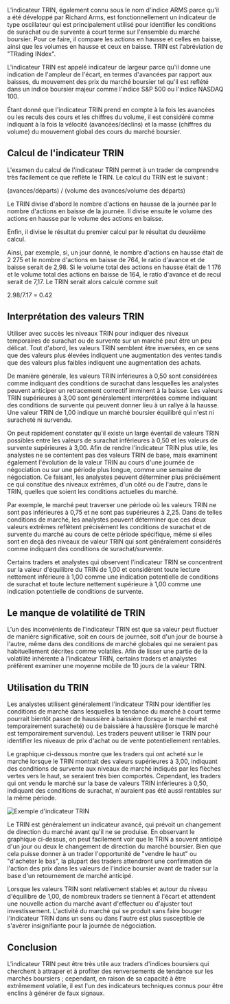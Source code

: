 L'indicateur TRIN, également connu sous le nom d'indice ARMS parce qu'il a été développé par Richard Arms, est fonctionnellement un indicateur de type oscillateur qui est principalement utilisé pour identifier les conditions de surachat ou de survente à court terme sur l'ensemble du marché boursier. Pour ce faire, il compare les actions en hausse et celles en baisse, ainsi que les volumes en hausse et ceux en baisse. TRIN est l'abréviation de "TRading INdex".

L'indicateur TRIN est appelé indicateur de largeur parce qu'il donne une indication de l'ampleur de l'écart, en termes d'avancées par rapport aux baisses, du mouvement des prix du marché boursier tel qu'il est reflété dans un indice boursier majeur comme l'indice S&P 500 ou l'indice NASDAQ 100.

Étant donné que l'indicateur TRIN prend en compte à la fois les avancées ou les reculs des cours et les chiffres du volume, il est considéré comme indiquant à la fois la vélocité (avancées/déclins) et la masse (chiffres du volume) du mouvement global des cours du marché boursier.

## Calcul de l'indicateur TRIN

L'examen du calcul de l'indicateur TRIN permet à un trader de comprendre très facilement ce que reflète le TRIN. Le calcul du TRIN est le suivant :

(avances/départs) / (volume des avances/volume des départs)

Le TRIN divise d'abord le nombre d'actions en hausse de la journée par le nombre d'actions en baisse de la journée. Il divise ensuite le volume des actions en hausse par le volume des actions en baisse.

Enfin, il divise le résultat du premier calcul par le résultat du deuxième calcul.

Ainsi, par exemple, si, un jour donné, le nombre d'actions en hausse était de 2 275 et le nombre d'actions en baisse de 764, le ratio d'avance et de baisse serait de 2,98. Si le volume total des actions en hausse était de 1 176 et le volume total des actions en baisse de 164, le ratio d'avance et de recul serait de 7,17. Le TRIN serait alors calculé comme suit

2.98/7.17 = 0.42

## Interprétation des valeurs TRIN

Utiliser avec succès les niveaux TRIN pour indiquer des niveaux temporaires de surachat ou de survente sur un marché peut être un peu délicat. Tout d'abord, les valeurs TRIN semblent être inversées, en ce sens que des valeurs plus élevées indiquent une augmentation des ventes tandis que des valeurs plus faibles indiquent une augmentation des achats.

De manière générale, les valeurs TRIN inférieures à 0,50 sont considérées comme indiquant des conditions de surachat dans lesquelles les analystes peuvent anticiper un retracement correctif imminent à la baisse. Les valeurs TRIN supérieures à 3,00 sont généralement interprétées comme indiquant des conditions de survente qui peuvent donner lieu à un rallye à la hausse. Une valeur TRIN de 1,00 indique un marché boursier équilibré qui n'est ni suracheté ni survendu.

On peut rapidement constater qu'il existe un large éventail de valeurs TRIN possibles entre les valeurs de surachat inférieures à 0,50 et les valeurs de survente supérieures à 3,00. Afin de rendre l'indicateur TRIN plus utile, les analystes ne se contentent pas des valeurs TRIN de base, mais examinent également l'évolution de la valeur TRIN au cours d'une journée de négociation ou sur une période plus longue, comme une semaine de négociation. Ce faisant, les analystes peuvent déterminer plus précisément ce qui constitue des niveaux extrêmes, d'un côté ou de l'autre, dans le TRIN, quelles que soient les conditions actuelles du marché.

Par exemple, le marché peut traverser une période où les valeurs TRIN ne sont pas inférieures à 0,75 et ne sont pas supérieures à 2,25. Dans de telles conditions de marché, les analystes peuvent déterminer que ces deux valeurs extrêmes reflètent précisément les conditions de surachat et de survente du marché au cours de cette période spécifique, même si elles sont en deçà des niveaux de valeur TRIN qui sont généralement considérés comme indiquant des conditions de surachat/survente.

Certains traders et analystes qui observent l'indicateur TRIN se concentrent sur la valeur d'équilibre du TRIN de 1,00 et considèrent toute lecture nettement inférieure à 1,00 comme une indication potentielle de conditions de surachat et toute lecture nettement supérieure à 1,00 comme une indication potentielle de conditions de survente.

## Le manque de volatilité de TRIN

L'un des inconvénients de l'indicateur TRIN est que sa valeur peut fluctuer de manière significative, soit en cours de journée, soit d'un jour de bourse à l'autre, même dans des conditions de marché globales qui ne seraient pas habituellement décrites comme volatiles. Afin de lisser une partie de la volatilité inhérente à l'indicateur TRIN, certains traders et analystes préfèrent examiner une moyenne mobile de 10 jours de la valeur TRIN.

## Utilisation du TRIN

Les analystes utilisent généralement l'indicateur TRIN pour identifier les conditions de marché dans lesquelles la tendance du marché à court terme pourrait bientôt passer de haussière à baissière (lorsque le marché est temporairement suracheté) ou de baissière à haussière (lorsque le marché est temporairement survendu). Les traders peuvent utiliser le TRIN pour identifier les niveaux de prix d'achat ou de vente potentiellement rentables.

Le graphique ci-dessous montre que les traders qui ont acheté sur le marché lorsque le TRIN montrait des valeurs supérieures à 3,00, indiquant des conditions de survente aux niveaux de marché indiqués par les flèches vertes vers le haut, se seraient très bien comportés. Cependant, les traders qui ont vendu le marché sur la base de valeurs TRIN inférieures à 0,50, indiquant des conditions de surachat, n'auraient pas été aussi rentables sur la même période.

![Exemple d'indicateur TRIN](https://raw.githubusercontent.com/Microleadoff/content/master/lang/fr/courses/Ing%C3%A9nierie/Blockchain/Trading/0310%20-%20L'indicateur%20TRIN/images/image1.jpg)

Le TRIN est généralement un indicateur avancé, qui prévoit un changement de direction du marché avant qu'il ne se produise. En observant le graphique ci-dessus, on peut facilement voir que le TRIN a souvent anticipé d'un jour ou deux le changement de direction du marché boursier. Bien que cela puisse donner à un trader l'opportunité de "vendre le haut" ou "d'acheter le bas", la plupart des traders attendront une confirmation de l'action des prix dans les valeurs de l'indice boursier avant de trader sur la base d'un retournement de marché anticipé.

Lorsque les valeurs TRIN sont relativement stables et autour du niveau d'équilibre de 1,00, de nombreux traders se tiennent à l'écart et attendent une nouvelle action du marché avant d'effectuer ou d'ajuster tout investissement. L'activité du marché qui se produit sans faire bouger l'indicateur TRIN dans un sens ou dans l'autre est plus susceptible de s'avérer insignifiante pour la journée de négociation.

## Conclusion

L'indicateur TRIN peut être très utile aux traders d'indices boursiers qui cherchent à attraper et à profiter des renversements de tendance sur les marchés boursiers ; cependant, en raison de sa capacité à être extrêmement volatile, il est l'un des indicateurs techniques connus pour être enclins à générer de faux signaux.